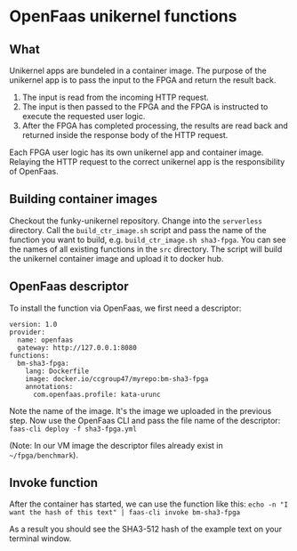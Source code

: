 # OpenFaas unikernel functions


## What
Unikernel apps are bundeled in a container image.
The purpose of the unikernel app is to pass the input to the FPGA and return the result back.
1. The input is read from the incoming HTTP request.
2. The input is then passed to the FPGA and the FPGA is instructed to execute the requested user logic.
3. After the FPGA has completed processing, the results are read back and returned inside the response body of the HTTP request.

Each FPGA user logic has its own unikernel app and container image.
Relaying the HTTP request to the correct unikernel app is the responsibility of OpenFaas.


## Building container images
Checkout the funky-unikernel repository.
Change into the `serverless` directory.
Call the `build_ctr_image.sh` script and pass the name of the function you want to build, e.g. `build_ctr_image.sh sha3-fpga`.
You can see the names of all existing functions in the `src` directory.
The script will build the unikernel container image and upload it to docker hub.


## OpenFaas descriptor
To install the function via OpenFaas, we first need a descriptor:
```
version: 1.0
provider:
  name: openfaas
  gateway: http://127.0.0.1:8080
functions:
  bm-sha3-fpga:
    lang: Dockerfile
    image: docker.io/ccgroup47/myrepo:bm-sha3-fpga
    annotations:
      com.openfaas.profile: kata-urunc
```

Note the name of the image. It's the image we uploaded in the previous step.
Now use the OpenFaas CLI and pass the file name of the descriptor:
`faas-cli deploy -f sha3-fpga.yml`

(Note: In our VM image the descriptor files already exist in `~/fpga/benchmark`).


## Invoke function
After the container has started, we can use the function like this:
`echo -n "I want the hash of this text" | faas-cli invoke bm-sha3-fpga`

As a result you should see the SHA3-512 hash of the example text on your terminal window.